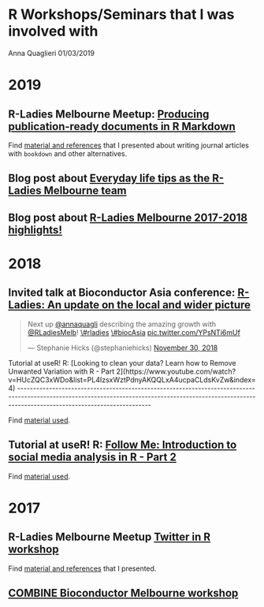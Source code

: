 R Workshops/Seminars that I was involved with
================
Anna Quaglieri
01/03/2019

2019
====

R-Ladies Melbourne Meetup: [Producing publication-ready documents in R Markdown](Producing%20publication-ready%20documents%20in%20R%20Markdown)
-----------------------------------------------------------------------------------------------------------------------------------------------

Find [material and references](http://rpubs.com/annaquagli/471405) that I presented about writing journal articles with `bookdown` and other alternatives.

Blog post about [Everyday life tips as the R-Ladies Melbourne team](https://r-ladiesmelbourne-team.netlify.com/)
----------------------------------------------------------------------------------------------------------------

Blog post about [R-Ladies Melbourne 2017-2018 highlights!](https://rladiesmelb2018.netlify.com/)
------------------------------------------------------------------------------------------------

2018
====

Invited talk at Bioconductor Asia conference: [R-Ladies: An update on the local and wider picture](https://github.com/annaquaglieri16/BiocAsia---R-Ladies-An-update-on-the-local-and-wider-picture)
---------------------------------------------------------------------------------------------------------------------------------------------------------------------------------------------------

<blockquote class="twitter-tweet" data-lang="en">
<p lang="en" dir="ltr">
Next up <a href="https://twitter.com/annaquagli?ref_src=twsrc%5Etfw">@annaquagli</a> describing the amazing growth with <a href="https://twitter.com/RLadiesMelb?ref_src=twsrc%5Etfw">@RLadiesMelb</a>! <a href="https://twitter.com/hashtag/rladies?src=hash&amp;ref_src=twsrc%5Etfw">\#rladies</a> <a href="https://twitter.com/hashtag/biocAsia?src=hash&amp;ref_src=twsrc%5Etfw">\#biocAsia</a> <a href="https://t.co/YPsNTi6mUf">pic.twitter.com/YPsNTi6mUf</a>
</p>
— Stephanie Hicks (@stephaniehicks) <a href="https://twitter.com/stephaniehicks/status/1068295570509316096?ref_src=twsrc%5Etfw">November 30, 2018</a>
</blockquote>
<script async src="https://platform.twitter.com/widgets.js" charset="utf-8"></script>
Tutorial at useR! R: [Looking to clean your data? Learn how to Remove Unwanted Variation with R - Part 2](https://www.youtube.com/watch?v=HUcZQC3xWDo&list=PL4IzsxWztPdnyAKQQLxA4ucpaCLdsKvZw&index=4)
------------------------------------------------------------------------------------------------------------------------------------------------------------------------------------------------------

Find [material used](https://github.com/annaquaglieri16/ruv-useR2018).

Tutorial at useR! R: [Follow Me: Introduction to social media analysis in R - Part 2](https://www.youtube.com/watch?v=DvQEHhP6pVo&list=PL4IzsxWztPdnyAKQQLxA4ucpaCLdsKvZw&index=18)
-----------------------------------------------------------------------------------------------------------------------------------------------------------------------------------

Find [material used](https://github.com/annaquaglieri16/Follow-Me-Introduction-to-social-media-analysis-in-R).

2017
====

R-Ladies Melbourne Meetup [Twitter in R workshop](https://www.meetup.com/R-Ladies-Melbourne/events/239791772/)
--------------------------------------------------------------------------------------------------------------

Find [material and references](https://github.com/annaquaglieri16/Melbourne-Twitter-workshop) that I presented.

[COMBINE Bioconductor Melbourne workshop](https://combine-australia.github.io/2017-05-19-bioconductor-melbourne/)
-----------------------------------------------------------------------------------------------------------------
